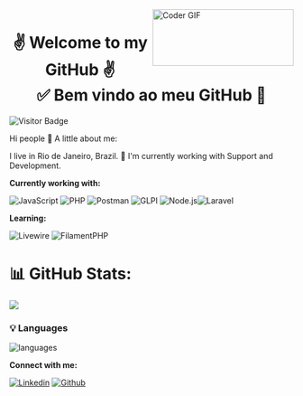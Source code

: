 <img align="right" src="https://github.com/yuri-spm/yuri-spm/assets/63649751/c2422ece-42d8-4fcc-9120-0462e934d2bf" alt="Coder GIF" width="250" height="100"> 
<h1 align="center"> 
	✌ Welcome to my GitHub ✌</br>
  ✅ Bem vindo ao meu GitHub 🚀 
</h1>

 ![Visitor Badge](https://visitor-badge.laobi.icu/badge?page_id=aemmadi.aemmadi)  



Hi people 👋
A little about me:

I live in Rio de Janeiro, Brazil.
🔭 I'm currently working with Support and Development.

**Currently working with:**

![JavaScript](https://img.shields.io/badge/JAVASCRIPT-FDEE21?style=for-the-badge&logo=JAVASCRIPT&logoColor=black) ![PHP](https://img.shields.io/badge/PHP-%23117AC9.svg?style=for-the-badge&logo=php&logoColor=white)   ![Postman](https://img.shields.io/badge/Postman-FF6C37?style=for-the-badge&logo=postman&logoColor=white) ![GLPI](https://img.shields.io/badge/GLPI-%230175C2.svg?style=for-the-badge&logo=GLPI&logoColor=white) ![Node.js](https://img.shields.io/badge/NODE.JS-539E43?style=for-the-badge&logo=NODE.JS&logoColor=black)![Laravel](https://img.shields.io/badge/Laravel-%23D00000.svg?style=for-the-badge&logo=Laravel&logoColor=white)


**Learning:**


![Livewire](https://img.shields.io/badge/livewire-%23FFFFFF.svg?style=for-the-badge&logo=livewire&logoColor=7C3AED) ![FilamentPHP](https://img.shields.io/badge/filamentphp-%23FDAE4B.svg?style=for-the-badge&logo=laravel&logoColor=FFFFFF
) 
# 📊 GitHub Stats:

![](https://github-readme-stats.vercel.app/api?username=yuri-spm&&hide=scss&layout=compact&theme=cobalt&title_color=2ED3EA)<br/>

### 💡  Languages

![languages](https://github-readme-stats.vercel.app/api/top-langs/?username=yuri-spm&hide=scss&layout=compact&theme=cobalt&title_color=2ED3EA)


**Connect with me:**

[![Linkedin](https://img.shields.io/badge/linkedin-%230175C2.svg?style=for-the-badge&logo=linkedin&logoColor=white)](https://www.linkedin.com/in/yuri-monte/) [![Github](https://img.shields.io/badge/github-%23000000.svg?style=for-the-badge&logo=github&logoColor=white)](https://github.com/yuri-spm)



